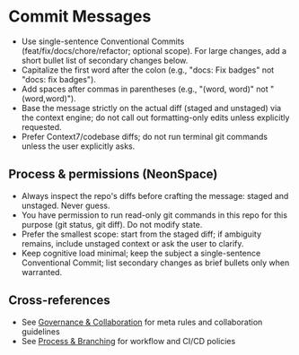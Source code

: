 # Commit Messages

- Use single-sentence Conventional Commits (feat/fix/docs/chore/refactor; optional scope). For large changes, add a short bullet list of secondary changes below.
- Capitalize the first word after the colon (e.g., "docs: Fix badges" not "docs: fix badges").
- Add spaces after commas in parentheses (e.g., "(word, word)" not "(word,word)").
- Base the message strictly on the actual diff (staged and unstaged) via the context engine; do not call out formatting-only edits unless explicitly requested.
- Prefer Context7/codebase diffs; do not run terminal git commands unless the user explicitly asks.

## Process & permissions (NeonSpace)

- Always inspect the repo's diffs before crafting the message: staged and unstaged. Never guess.
- You have permission to run read-only git commands in this repo for this purpose (git status, git diff). Do not modify state.
- Prefer the smallest scope: start from the staged diff; if ambiguity remains, include unstaged context or ask the user to clarify.
- Keep cognitive load minimal; keep the subject a single-sentence Conventional Commit; list secondary changes as brief bullets only when warranted.

## Cross-references

- See [Governance & Collaboration](governance-collaboration.md) for meta rules and collaboration guidelines
- See [Process & Branching](process-branching-ci.md) for workflow and CI/CD policies